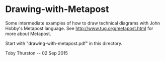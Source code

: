 # Drawing-with-Metapost

Some intermediate examples of how to draw technical diagrams with John Hobby's Metapost language.
See http://www.tug.org/metapost.html for more about Metapost.  

Start with "drawing-with-metapost.pdf" in this directory.

Toby Thurston -- 02 Sep 2015 
